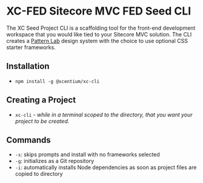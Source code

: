 # XC-FED Sitecore MVC FED Seed CLI
The XC Seed Project CLI is a scaffolding tool for the front-end development workspace that you would like tied to your Sitecore MVC solution. The CLI creates a [Pattern Lab](https://patternlab.io/) design system with the choice to use optional CSS starter frameworks.

## Installation

- `npm install -g @xcentium/xc-cli`

## Creating a Project
- `xc-cli` - *while in a terminal scoped to the directory, that you want your project to be created.*

## Commands
- `-s`: skips prompts and install with no frameworks selected
- `-g`: initializes as a Git repository
- `-i`: automatically installs Node dependencies as soon as project files are copied to directory
